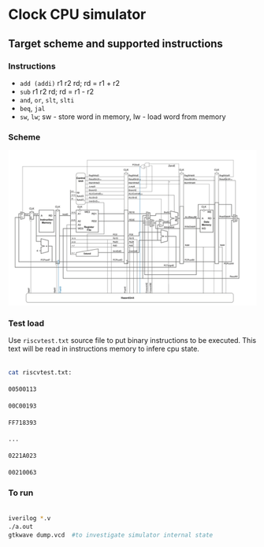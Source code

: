 # Clock CPU simulator

## Target scheme and supported instructions

### Instructions

- `add (addi)` r1 r2 rd; rd = r1 + r2
- `sub` r1 r2 rd; rd = r1 - r2
- `and`, `or`, `slt`, `slti`
- `beq`, `jal`
- `sw`, `lw`; sw - store word in memory, lw - load word from memory

### Scheme

![scheme](./results/scheme.png)

### Test load

Use `riscvtest.txt` source file to put binary instructions to be executed. This text will be read in instructions memory to infere cpu state.

```bash

cat riscvtest.txt:

00500113

00C00193

FF718393

...

0221A023

00210063

```

### To run

```bash

iverilog *.v
./a.out
gtkwave dump.vcd  #to investigate simulator internal state

```